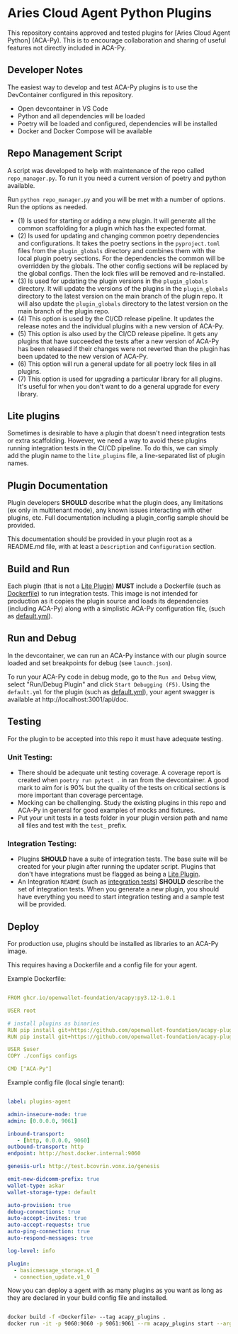 # Aries Cloud Agent Python Plugins

This repository contains approved and tested plugins for [Aries Cloud Agent Python] (ACA-Py). This is to encourage collaboration and sharing of useful features not directly included in ACA-Py.

[A Cloud Agent Python]: https://github.com/openwallet-foundation/acapy

## Developer Notes

The easiest way to develop and test ACA-Py plugins is to use the DevContainer configured in this repository.

- Open devcontainer in VS Code
- Python and all dependencies will be loaded
- Poetry will be loaded and configured, dependencies will be installed
- Docker and Docker Compose will be available

## Repo Management Script

A script was developed to help with maintenance of the repo called `repo_manager.py`. To run it you need a current version of poetry and python available.

Run `python repo_manager.py` and you will be met with a number of options. Run the options as needed.

- (1) Is used for starting or adding a new plugin. It will generate all the
  common scaffolding for a plugin which has the expected format.
- (2) Is used for updating and changing common poetry dependencies and
  configurations. It takes the poetry sections in the `pyproject.toml` files
  from the `plugin_globals` directory and combines them with the local plugin
  poetry sections. For the dependencies the common will be overridden by the
  globals. The other config sections will be replaced by the global configs.
  Then the lock files will be removed and re-installed.
- (3) Is used for updating the plugin versions in the `plugin_globals`
  directory. It will update the versions of the plugins in the `plugin_globals`
  directory to the latest version on the main branch of the plugin repo. It will
  also update the `plugin_globals` directory to the latest version on the main
  branch of the plugin repo.
- (4) This option is used by the CI/CD release pipeline. It updates the release
  notes and the individual plugins with a new version of ACA-Py.
- (5) This option is also used by the CI/CD release pipeline. It gets any
  plugins that have succeeded the tests after a new version of ACA-Py
  has been released if their changes were not reverted than the plugin has been
  updated to the new version of ACA-Py.
- (6) This option will run a general update for all poetry lock files in all
  plugins.
- (7) This option is used for upgrading a particular library for all plugins.
  It's useful for when you don't want to do a general upgrade for every library. 

## Lite plugins

Sometimes is desirable to have a plugin that doesn't need integration tests or
extra scaffolding. However, we need a way to avoid these plugins running
integration tests in the CI/CD pipeline. To do this, we can simply add the
plugin name to the `lite_plugins` file, a line-separated list of plugin names.

## Plugin Documentation

Plugin developers **SHOULD** describe what the plugin does, any limitations (ex
only in multitenant mode), any known issues interacting with other plugins, etc.
Full documentation including a plugin_config sample should be provided.

This documentation should be provided in your plugin root as a README.md file,
with at least a `Description` and `Configuration` section.

## Build and Run

Each plugin (that is not a [Lite Plugin](#lite-plugins)) **MUST** include a
Dockerfile (such as [Dockerfile](https://github.com/openwallet-foundation/acapy-plugins/blob/main/basicmessage_storage/docker/Dockerfile)) to
run integration tests. This image is not intended for production as it copies
the plugin source and loads its dependencies (including ACA-Py) along with a
simplistic ACA-Py configuration file, (such as
[default.yml](https://github.com/openwallet-foundation/acapy-plugins/blob/main/basicmessage_storage/docker/default.yml)).

## Run and Debug

In the devcontainer, we can run an ACA-Py instance with our plugin source loaded
and set breakpoints for debug (see `launch.json`).

To run your ACA-Py code in debug mode, go to the `Run and Debug` view, select
"Run/Debug Plugin" and click `Start Debugging (F5)`. Using the `default.yml` for
the plugin (such as [default.yml](https://github.com/openwallet-foundation/acapy-plugins/blob/main/basicmessage_storage/docker/default.yml)),
your agent swagger is available at http://localhost:3001/api/doc.

## Testing

For the plugin to be accepted into this repo it must have adequate testing.

### Unit Testing:

- There should be adequate unit testing coverage. A coverage report is created when `poetry run pytest .` in ran from the devcontainer. A good mark to aim for is 90% but the quality of the tests on critical sections is more important than coverage percentage.
- Mocking can be challenging. Study the existing plugins in this repo and ACA-Py in general for good examples of mocks and fixtures.
- Put your unit tests in a tests folder in your plugin version path and name all files and test with the `test_` prefix.

### Integration Testing:

- Plugins **SHOULD** have a suite of integration tests. The base suite will be
  created for your plugin after running the updater script. Plugins that don't
  have integrations must be flagged as being a [Lite Plugin](#lite-plugins).
- An Integration `README` (such as [integration
  tests](https://github.com/openwallet-foundation/acapy-plugins/blob/main/basicmessage_storage/integration/README.md)) **SHOULD** describe the
  set of integration tests. When you generate a new plugin, you should have
  everything you need to start integration testing and a sample test will be
  provided.

## Deploy

For production use, plugins should be installed as libraries to an ACA-Py image.

This requires having a Dockerfile and a config file for your agent.

Example Dockerfile:

```yaml

FROM ghcr.io/openwallet-foundation/acapy:py3.12-1.0.1

USER root

# install plugins as binaries
RUN pip install git+https://github.com/openwallet-foundation/acapy-plugins@main#subdirectory=basicmessage_storage
RUN pip install git+https://github.com/openwallet-foundation/acapy-plugins@main#subdirectory=connection_update

USER $user
COPY ./configs configs

CMD ["ACA-Py"]

```

Example config file (local single tenant):

``` yaml

label: plugins-agent

admin-insecure-mode: true
admin: [0.0.0.0, 9061]

inbound-transport:
   - [http, 0.0.0.0, 9060]
outbound-transport: http
endpoint: http://host.docker.internal:9060

genesis-url: http://test.bcovrin.vonx.io/genesis

emit-new-didcomm-prefix: true
wallet-type: askar
wallet-storage-type: default

auto-provision: true
debug-connections: true
auto-accept-invites: true
auto-accept-requests: true
auto-ping-connection: true
auto-respond-messages: true

log-level: info

plugin:
  - basicmessage_storage.v1_0
  - connection_update.v1_0

```

Now you can deploy a agent with as many plugins as you want as long as they are declared in your build config file and installed.

``` bash

docker build -f <Dockerfile> --tag acapy_plugins .
docker run -it -p 9060:9060 -p 9061:9061 --rm acapy_plugins start --arg-file=<config-file> -->

```
